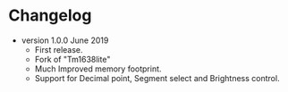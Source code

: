 # Changelog

* version 1.0.0 June 2019
	* First release.
	* Fork of "Tm1638lite" 
	* Much Improved memory footprint.
	* Support for Decimal point, Segment select and Brightness control.

